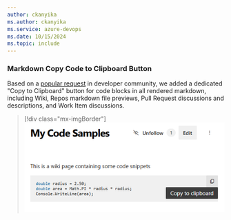 ```yaml
---
author: ckanyika
ms.author: ckanyika
ms.service: azure-devops
ms.date: 10/15/2024
ms.topic: include
---
```


### Markdown Copy Code to Clipboard Button

Based on a [popular request](https://developercommunity.visualstudio.com/t/azure-devops-vsts-wiki-copy-code-button/421282) in developer community, we added a dedicated "Copy to Clipboard" button for code blocks in all rendered markdown, including Wiki, Repos markdown file previews, Pull Request discussions and descriptions, and Work Item discussions.

> [!div class="mx-imgBorder"]
> ![Screenshot of copy to clipboard.](../../media/246-general-01.png "Screenshot of copy to clipboard")
